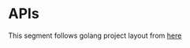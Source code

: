 # APIs

This segment follows golang project layout from [here](https://github.com/golang-standards/project-layout)
